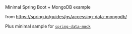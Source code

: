
Minimal Spring Boot + MongoDB example

from <https://spring.io/guides/gs/accessing-data-mongodb/>

Plus minimal sample for [`spring-data-mock`](https://github.com/mmnaseri/spring-data-mock)

